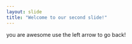 ```yaml
---
layout: slide
title: "Welcome to our second slide!"
---
```

you are awesome
use the left arrow to go back!

